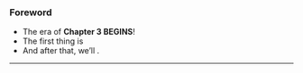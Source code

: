 
### Foreword 
- The era of **Chapter 3 BEGINS**!
- The first thing is 
- And after that, we’ll .

----- 

### 